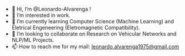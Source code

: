 - 👋 Hi, I’m @Leonardo-Alvarenga !
- 👀 I’m interested in work.
- 🌱 I’m currently learning Computer Science (Machine Learning) and Eletrical Engeneering (Eletromagnetic Compatibility).
- 💞️ I’m looking to collaborate on Research on Vehicular Networks and NLP/ML Projects.
- 📫 How to reach me for my mail: leonardo.alvarenga1975@gmail.com

<!---
Leonardo-Alvarenga/Leonardo-Alvarenga is a ✨ special ✨ repository because its `README.md` (this file) appears on your GitHub profile.
You can click the Preview link to take a look at your changes.
--->
